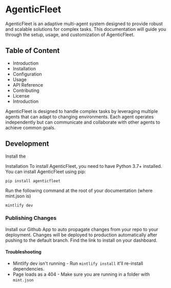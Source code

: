 # AgenticFleet

AgenticFleet is an adaptive multi-agent system designed to provide robust and scalable solutions for complex tasks. This documentation will guide you through the setup, usage, and customization of AgenticFleet.

## Table of Content
- Introduction
- Installation
- Configuration
- Usage
- API Reference
- Contributing
- License
- Introduction


AgenticFleet is designed to handle complex tasks by leveraging multiple agents that can adapt to changing environments. Each agent operates independently but can communicate and collaborate with other agents to achieve common goals.


## Development

Install the 


Installation
To install AgenticFleet, you need to have Python 3.7+ installed. You can install AgenticFleet using pip:

```
pip install agenticfleet  
```

Run the following command at the root of your documentation (where mint.json is)

```
mintlify dev
```

### Publishing Changes

Install our Github App to auto propagate changes from your repo to your deployment. Changes will be deployed to production automatically after pushing to the default branch. Find the link to install on your dashboard. 

#### Troubleshooting

- Mintlify dev isn't running - Run `mintlify install` it'll re-install dependencies.
- Page loads as a 404 - Make sure you are running in a folder with `mint.json`
